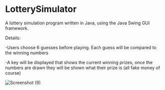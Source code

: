 # LotterySimulator

A lottery simulation program written in Java, using the Java Swing GUI framework. 

Details:

  -Users choose 6 guesses before playing. Each guess will be compared to the winning numbers
  
  -A key will be displayed that shows the current winning prizes, once the numbers are drawn they will be shown what their prize is (all fake money of course)

![Screenshot (9)](https://user-images.githubusercontent.com/105665813/177229788-bb8e8a30-db3e-4eb0-a0b0-2a8a44b89d19.png)
